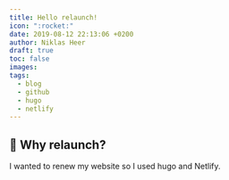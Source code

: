 ```yaml
---
title: Hello relaunch!
icon: ":rocket:"
date: 2019-08-12 22:13:06 +0200
author: Niklas Heer
draft: true
toc: false
images:
tags:
  - blog
  - github
  - hugo
  - netlify
---
```


## :rocket: Why relaunch?

I wanted to renew my website so I used hugo and Netlify.
